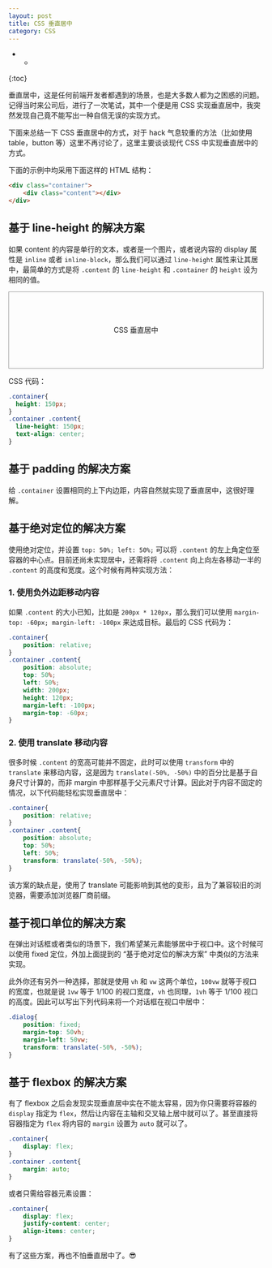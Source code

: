 ```yaml
---
layout: post
title: CSS 垂直居中
category: CSS
---
```




- *
{:toc}

<style>
.ex-container{
  border: 1px solid #999;
}
#ex-center-single-text{
  height: 150px;  
}
#ex-center-single-text .content{
  line-height: 150px;
  text-align:center;
}
</style>


垂直居中，这是任何前端开发者都遇到的场景，也是大多数人都为之困惑的问题。记得当时来公司后，进行了一次笔试，其中一个便是用 CSS 实现垂直居中，我突然发现自己竟不能写出一种自信无误的实现方式。

下面来总结一下 CSS 垂直居中的方式，对于 hack 气息较重的方法（比如使用 table，button 等）这里不再讨论了，这里主要谈谈现代 CSS 中实现垂直居中的方式。


下面的示例中均采用下面这样的 HTML 结构：

```html
<div class="container">
    <div class="content"></div>
</div>
```



## 基于 line-height 的解决方案

如果 content 的内容是单行的文本，或者是一个图片，或者说内容的 display 属性是 `inline` 或者 `inline-block`，那么我们可以通过 `line-height` 属性来让其居中，最简单的方式是将 `.content` 的 `line-height` 和 `.container` 的 `height` 设为相同的值。


<div id="ex-center-single-text" class="ex-container">
    <div class="content">CSS 垂直居中</div>
</div>

CSS 代码：

```css
.container{
  height: 150px;  
}
.container .content{
  line-height: 150px;
  text-align: center;
}
```

## 基于 padding 的解决方案

给 `.container` 设置相同的上下内边距，内容自然就实现了垂直居中，这很好理解。

## 基于绝对定位的解决方案

使用绝对定位，并设置 `top: 50%; left: 50%;` 可以将 `.content` 的左上角定位至容器的中心点。目前还尚未实现居中，还需将将 `.content` 向上向左各移动一半的 `.content` 的高度和宽度。这个时候有两种实现方法：

### 1. 使用负外边距移动内容

如果 `.content` 的大小已知，比如是 `200px * 120px`，那么我们可以使用 `margin-top: -60px; margin-left: -100px` 来达成目标。最后的 CSS 代码为：

```css
.container{
    position: relative;
}
.container .content{
    position: absolute;
    top: 50%;
    left: 50%;
    width: 200px;
    height: 120px;
    margin-left: -100px;
    margin-top: -60px;
}
```

### 2. 使用 translate 移动内容

很多时候 `.content` 的宽高可能并不固定，此时可以使用 `transform` 中的 `translate` 来移动内容，这是因为 `translate(-50%, -50%)` 中的百分比是基于自身尺寸计算的，而非 margin 中那样基于父元素尺寸计算。因此对于内容不固定的情况，以下代码能轻松实现垂直居中：

```css
.container{
    position: relative;
}
.container .content{
    position: absolute;
    top: 50%;
    left: 50%;
    transform: translate(-50%, -50%);
}
```

该方案的缺点是，使用了 translate 可能影响到其他的变形，且为了兼容较旧的浏览器，需要添加浏览器厂商前缀。

## 基于视口单位的解决方案

在弹出对话框或者类似的场景下，我们希望某元素能够居中于视口中。这个时候可以使用 fixed 定位，外加上面提到的 “基于绝对定位的解决方案” 中类似的方法来实现。

此外你还有另外一种选择，那就是使用 `vh` 和 `vw` 这两个单位，`100vw` 就等于视口的宽度，也就是说 `1vw` 等于 1/100 的视口宽度，`vh` 也同理，`1vh` 等于 1/100 视口的高度。因此可以写出下列代码来将一个对话框在视口中居中：

```css
.dialog{
    position: fixed;
    margin-top: 50vh;
    margin-left: 50vw;
    transform: translate(-50%, -50%);
}
```

## 基于 flexbox 的解决方案

有了 flexbox 之后会发现实现垂直居中实在不能太容易，因为你只需要将容器的 `display` 指定为 `flex`，然后让内容在主轴和交叉轴上居中就可以了。甚至直接将容器指定为 `flex` 将内容的 `margin` 设置为 `auto` 就可以了。

```css
.container{
    display: flex;
}
.container .content{
    margin: auto;
}
```

或者只需给容器元素设置：

```css
.container{
    display: flex;
    justify-content: center;
    align-items: center;
}
```

有了这些方案，再也不怕垂直居中了。:sunglasses:
